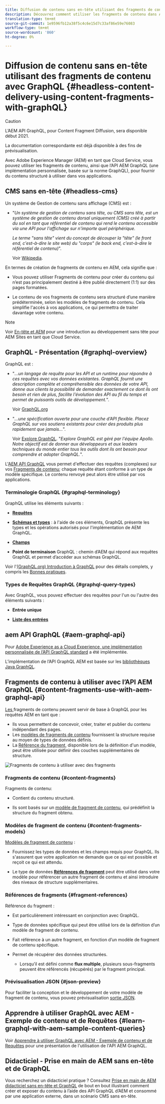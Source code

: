 ```yaml
---
title: Diffusion de contenu sans en-tête utilisant des fragments de contenu avec GraphQL
description: Découvrez comment utiliser les fragments de contenu dans Adobe Experience Manager (AEM) en tant que Cloud Service avec GraphQL pour la Diffusion de contenu sans en-tête.
translation-type: tm+mt
source-git-commit: 1e9596fb12a38f5c4c6e15d7c33af86e59e76083
workflow-type: tm+mt
source-wordcount: '860'
ht-degree: 0%

---
```



# Diffusion de contenu sans en-tête utilisant des fragments de contenu avec GraphQL {#headless-content-delivery-using-content-fragments-with-graphQL}

>[!CAUTION]
>
>L’AEM API GraphQL, pour Content Fragment Diffusion, sera disponible début 2021.
>
>La documentation correspondante est déjà disponible à des fins de prévisualisation.

Avec Adobe Experience Manager (AEM) en tant que Cloud Service, vous pouvez utiliser les fragments de contenu, ainsi que l’API AEM GraphQL (une implémentation personnalisée, basée sur la norme GraphQL), pour fournir du contenu structuré à utiliser dans vos applications.

## CMS sans en-tête {#headless-cms}

Un système de Gestion de contenu sans affichage (CMS) est :

* &quot;*Un système de gestion de contenu sans tête, ou CMS sans tête, est un système de gestion de contenu dorsal uniquement (CMS) créé à partir du sol en tant que référentiel de contenu qui rend le contenu accessible via une API pour l&#39;affichage sur n&#39;importe quel périphérique.*

   *Le terme &quot;sans tête&quot; vient du concept de découper la &quot;tête&quot; (le front end, c&#39;est-à-dire le site web) du &quot;corps&quot; (le back end, c&#39;est-à-dire le référentiel de contenu)*&quot;.

   Voir [Wikipedia](https://en.wikipedia.org/wiki/Headless_content_management_system).

En termes de création de fragments de contenu en AEM, cela signifie que :

* Vous pouvez utiliser Fragments de contenu pour créer du contenu qui n’est pas principalement destiné à être publié directement (1:1) sur des pages formatées.

* Le contenu de vos fragments de contenu sera structuré d’une manière prédéterminée, selon les modèles de fragments de contenu. Cela simplifie l&#39;accès à vos applications, ce qui permettra de traiter davantage votre contenu.

>[!NOTE]
>
>Voir [En-tête et AEM](/help/implementing/developing/headless/introduction.md) pour une introduction au développement sans tête pour AEM Sites en tant que Cloud Service.

## GraphQL - Présentation {#graphql-overview}

GraphQL est :

* &quot;*...un langage de requête pour les API et un runtime pour répondre à ces requêtes avec vos données existantes. GraphQL fournit une description complète et compréhensible des données de votre API, donne aux clients la possibilité de demander exactement ce dont ils ont besoin et rien de plus, facilite l&#39;évolution des API au fil du temps et permet de puissants outils de développement.*&quot;.

   Voir [GraphQL.org](https://graphql.org)

* &quot;*...une spécification ouverte pour une couche d’API flexible. Placez GraphQL sur vos soutiens existants pour créer des produits plus rapidement que jamais...*&quot;.

   Voir [Explore GraphQL](https://www.graphql.com). &quot;*Explore GraphQL est géré par l&#39;équipe Apollo. Notre objectif est de donner aux développeurs et aux leaders techniques du monde entier tous les outils dont ils ont besoin pour comprendre et adopter GraphQL.*&quot;.

L&#39;[AEM API GraphQL](#aem-graphql-api) vous permet d&#39;effectuer des requêtes (complexes) sur vos [Fragments de contenu](/help/assets/content-fragments/content-fragments.md); chaque requête étant conforme à un type de modèle spécifique. Le contenu renvoyé peut alors être utilisé par vos applications.

### Terminologie GraphQL {#graphql-terminology}

GraphQL utilise les éléments suivants :

* **[Requêtes](https://graphql.org/learn/queries/)**

* **[Schémas et types](https://graphql.org/learn/schema/)**  : à l&#39;aide de ces éléments, GraphQL présente les types et les opérations autorisés pour l&#39;implémentation de AEM GraphQL.

* **[Champs](https://graphql.org/learn/queries/#fields)**

* **Point de terminaison**  GraphQL : chemin d’AEM qui répond aux requêtes GraphQL et permet d’accéder aux schémas GraphQL.

Voir l&#39;[(GraphQL.org) Introduction à GraphQL](https://graphql.org/learn/) pour des détails complets, y compris les [Bonnes pratiques](https://graphql.org/learn/best-practices/).

### Types de Requêtes GraphQL {#graphql-query-types}

Avec GraphQL, vous pouvez effectuer des requêtes pour l&#39;un ou l&#39;autre des éléments suivants :

* **Entrée unique**

* **[Liste des entrées](https://graphql.org/learn/schema/#lists-and-non-null)**

## aem API GraphQL {#aem-graphql-api}

Pour [Adobe Experience as a Cloud Experience, une implémentation personnalisée de l’API GraphQL standard](/help/assets/content-fragments/graphql-api-content-fragments.md) a été implémentée.

L’implémentation de l’API GraphQL AEM est basée sur les [bibliothèques Java GraphQL](https://graphql.org/code/#java).

## Fragments de contenu à utiliser avec l’API AEM GraphQL {#content-fragments-use-with-aem-graphql-api}

[Les ](#content-fragments) fragments de contenu peuvent servir de base à GraphQL pour les requêtes AEM en tant que :

* Ils vous permettent de concevoir, créer, traiter et publier du contenu indépendant des pages.
* Les [modèles de fragments de contenu](#content-fragments-models) fournissent la structure requise au moyen de types de données définis.
* La [Référence du fragment](#fragment-references), disponible lors de la définition d&#39;un modèle, peut être utilisée pour définir des couches supplémentaires de structure.

![Fragments de contenu à utiliser avec des fragments ](assets/cfm-nested-01.png "GraphQLContent pour une utilisation avec GraphQL")

### Fragments de contenu {#content-fragments}

Fragments de contenu:

* Contient du contenu structuré.

* Ils sont basés sur un [modèle de fragment de contenu](#content-fragments-models), qui prédéfinit la structure du fragment obtenu.

### Modèles de fragment de contenu {#content-fragments-models}

[Modèles de fragment de contenu](/help/assets/content-fragments/content-fragments-models.md) :

* Fournissez les types de données et les champs requis pour GraphQL. Ils s&#39;assurent que votre application ne demande que ce qui est possible et reçoit ce qui est attendu.

* Le type de données **[Références de fragment](#fragment-references)** peut être utilisé dans votre modèle pour référencer un autre fragment de contenu et ainsi introduire des niveaux de structure supplémentaires.

### Références de fragments {#fragment-references}

Référence du fragment **[](/help/assets/content-fragments/content-fragments-models.md#fragment-reference-nested-fragments)** :

* Est particulièrement intéressant en conjonction avec GraphQL.

* Type de données spécifique qui peut être utilisé lors de la définition d’un modèle de fragment de contenu.

* Fait référence à un autre fragment, en fonction d’un modèle de fragment de contenu spécifique.

* Permet de récupérer des données structurées.

   * Lorsqu’il est défini comme **flux multiple**, plusieurs sous-fragments peuvent être référencés (récupérés) par le fragment principal.

### Prévisualisation JSON {#json-preview}

Pour faciliter la conception et le développement de votre modèle de fragment de contenu, vous pouvez prévisualisation [sortie JSON](/help/assets/content-fragments/content-fragments-json-preview.md).

## Apprendre à utiliser GraphQL avec AEM - Exemple de contenu et de Requêtes {#learn-graphql-with-aem-sample-content-queries}

Voir [Apprendre à utiliser GraphQL avec AEM - Exemple de contenu et de Requêtes](/help/assets/content-fragments/content-fragments-graphql-samples.md) pour une présentation de l&#39;utilisation de l&#39;API AEM GraphQL.

## Didacticiel - Prise en main de AEM sans en-tête et de GraphQL

Vous recherchez un didacticiel pratique ? Consultez [Prise en main de AEM didacticiel sans en-tête et GraphQL](https://experienceleague.adobe.com/docs/experience-manager-learn/getting-started-with-aem-headless/graphql/overview.html) de bout en bout illustrant comment créer et exposer du contenu à l’aide des API GraphQL d’AEM et consommé par une application externe, dans un scénario CMS sans en-tête.